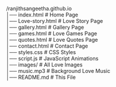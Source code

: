 /ranjithsangeetha.github.io  
│── index.html           # Home Page  
│── Love-story.html      # Love Story Page  
│── gallery.html         # Gallery Page  
│── games.html           # Love Games Page  
│── quotes.html          # Love Quotes Page  
│── contact.html         # Contact Page  
│── styles.css           # CSS Styles  
│── script.js            # JavaScript Animations  
│── images/              # All Love Images  
│── music.mp3            # Background Love Music  
│── README.md            # This File
